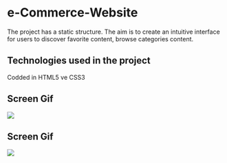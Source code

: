 <h1> e-Commerce-Website</h1>

The project has a static structure. The aim is to create an intuitive interface for users to discover favorite content, browse categories content. 

<h2>Technologies used in the project</h2>

Codded in HTML5 ve CSS3 

<h2>Screen Gif</h2>

![](screen1.gif)

<h2>Screen Gif</h2>

![](screen2.gif)
